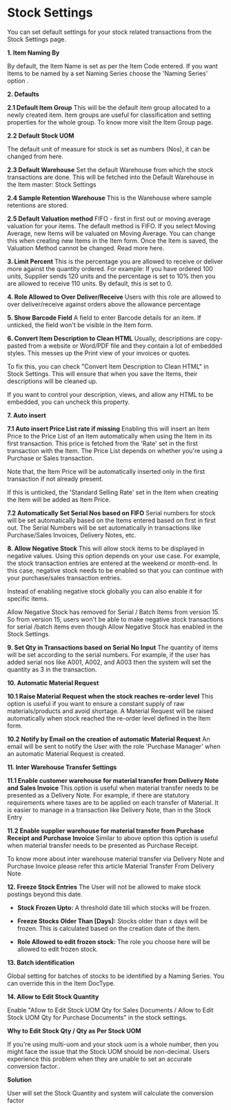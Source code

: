 # Stock Settings 
You can set default settings for your stock related transactions from the Stock Settings page.

**1. Item Naming By** 

By default, the Item Name is set as per the Item Code entered. If you want Items to be named by a set Naming Series choose the 'Naming Series' option .

**2. Defaults** 

**2.1 Default Item Group** 
This will be the default item group allocated to a newly created item. Item groups are useful for classification and setting properties for the whole group. To know more visit the Item Group page.

**2.2 Default Stock UOM**

The default unit of measure for stock is set as numbers (Nos), it can be changed from here.

**2.3 Default Warehouse** 
Set the default Warehouse from which the stock transactions are done. This will be fetched into the Default Warehouse in the Item master: Stock Settings

**2.4 Sample Retention Warehouse** 
This is the Warehouse where sample retentions are stored. 

**2.5 Default Valuation method** 
FIFO - first in first out or moving average valuation for your items. The default method is FIFO. If you select Moving Average, new Items will be valuated on Moving Average. You can change this when creating new Items in the Item form. Once the Item is saved, the Valuation Method cannot be changed. Read more here.

**3. Limit Percent** 
This is the percentage you are allowed to receive or deliver more against the quantity ordered. For example: If you have ordered 100 units, Supplier sends 120 units and the percentage is set to 10% then you are allowed to receive 110 units. By default, this is set to 0.

**4. Role Allowed to Over Deliver/Receive** 
Users with this role are allowed to over deliver/receive against orders above the allowance percentage

**5. Show Barcode Field** 
A field to enter Barcode details for an item. If unticked, the field won't be visible in the Item form.

**6. Convert Item Description to Clean HTML** 
Usually, descriptions are copy-pasted from a website or Word/PDF file and they contain a lot of embedded styles. This messes up the Print view of your invoices or quotes.

To fix this, you can check "Convert Item Description to Clean HTML" in Stock Settings. This will ensure that when you save the Items, their descriptions will be cleaned up.

If you want to control your description, views, and allow any HTML to be embedded, you can uncheck this property.

**7. Auto insert** 

**7.1 Auto insert Price List rate if missing** 
Enabling this will insert an Item Price to the Price List of an Item automatically when using the Item in its first transaction. This price is fetched from the 'Rate' set in the first transaction with the Item. The Price List depends on whether you're using a Purchase or Sales transaction.

Note that, the Item Price will be automatically inserted only in the first transaction if not already present.

If this is unticked, the 'Standard Selling Rate' set in the Item when creating the Item will be added as Item Price.

**7.2 Automatically Set Serial Nos based on FIFO** 
Serial numbers for stock will be set automatically based on the Items entered based on first in first out. The Serial Numbers will be set automatically in transactions like Purchase/Sales Invoices, Delivery Notes, etc.

**8. Allow Negative Stock** 
This will allow stock items to be displayed in negative values. Using this option depends on your use case. For example, the stock transaction entries are entered at the weekend or month-end. In this case, negative stock needs to be enabled so that you can continue with your purchase/sales transaction entries.

Instead of enabling negative stock globally you can also enable it for specific items.

Allow Negative Stock has removed for Serial / Batch Items from version 15. So from version 15, users won't be able to make negative stock transactions for serial /batch items even though Allow Negative Stock has enabled in the Stock Settings.

**9. Set Qty in Transactions based on Serial No Input** 
The quantity of items will be set according to the serial numbers. For example, if the user has added serial nos like A001, A002, and A003 then the system will set the quantity as 3 in the transaction.

**10. Automatic Material Request** 

**10.1 Raise Material Request when the stock reaches re-order level** 
This option is useful if you want to ensure a constant supply of raw materials/products and avoid shortage. A Material Request will be raised automatically when stock reached the re-order level defined in the Item form.

**10.2 Notify by Email on the creation of automatic Material Request** 
An email will be sent to notify the User with the role 'Purchase Manager' when an automatic Material Request is created.

**11. Inter Warehouse Transfer Settings** 

**11.1 Enable customer warehouse for material transfer from Delivery Note and Sales Invoice** 
This option is useful when material transfer needs to be presented as a Delivery Note. For example, if there are statutory requirements where taxes are to be applied on each transfer of Material. It is easier to manage in a transaction like Delivery Note, than in the Stock Entry

**11.2 Enable supplier warehouse for material transfer from Purchase Receipt and Purchase Invoice** 
Similar to above option this option is useful when material transfer needs to be presented as Purchase Receipt.

To know more about inter warehouse material transfer via Delivery Note and Purchase Invoice please refer this article Material Transfer From Delivery Note

**12. Freeze Stock Entries** 
The User will not be allowed to make stock postings beyond this date.

* **Stock Frozen Upto:** A threshold date till which stocks will be frozen.
* **Freeze Stocks Older Than [Days]:** Stocks older than x days will be frozen. This is calculated based on the creation date of the item.

* **Role Allowed to edit frozen stock:** The role you choose here will be allowed to edit frozen stock.

**13. Batch identification**

Global setting for batches of stocks to be identified by a Naming Series. You can override this in the Item DocType.

**14. Allow to Edit Stock Quantity**

Enable "Allow to Edit Stock UOM Qty for Sales Documents / Allow to Edit Stock UOM Qty for Purchase Documents" in the stock settings.

**Why to Edit Stock Qty / Qty as Per Stock UOM**

If you're using multi-uom and your stock uom is a whole number, then you might face the issue that the Stock UOM should be non-decimal. Users experience this problem when they are unable to set an accurate conversion factor..

**Solution**

User will set the Stock Quantity and system will calculate the conversion factor
